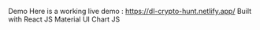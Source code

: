 Demo
Here is a working live demo : https://dl-crypto-hunt.netlify.app/
Built with
React JS
Material UI
Chart JS
